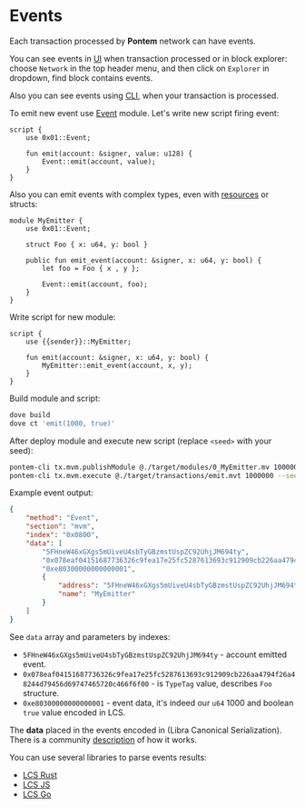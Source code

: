 # Events

Each transaction processed by **Pontem** network can have events.

You can see events in [UI](../getting_started/cli.md) when transaction processed or in block explorer: choose `Network` in the top header menu, and then click on `Explorer` in dropdown, find block contains events.

Also you can see events using [CLI](../getting_started/cli.md), when your transaction is processed.

To emit new event use [Event](../move_vm/stdlib.md#events) module. Let's write new script firing event:

```rustc
script {
    use 0x01::Event;

    fun emit(account: &signer, value: u128) {
        Event::emit(account, value);
    }
}
```

Also you can emit events with complex types, even with [resources](../lang/learn_resources.md) or structs:

```rustc
module MyEmitter {
    use 0x01::Event;

    struct Foo { x: u64, y: bool }

    public fun emit_event(account: &signer, x: u64, y: bool) {
        let foo = Foo { x , y };

        Event::emit(account, foo);
    }
}
```

Write script for new module:

```rustc
script {
    use {{sender}}::MyEmitter;

    fun emit(account: &signer, x: u64, y: bool) {
        MyEmitter::emit_event(account, x, y);
    }
}
```

Build module and script:

```sh
dove build
dove ct 'emit(1000, true)'
```

After deploy module and execute new script (replace `<seed>` with your seed):

```sh
pontem-cli tx.mvm.publishModule @./target/modules/0_MyEmitter.mv 100000 --seed <seed>
pontem-cli tx.mvm.execute @./target/transactions/emit.mvt 1000000 --seed <seed>      
```

Example event output:

```json
{
    "method": "Event",
    "section": "mvm",
    "index": "0x0800",
    "data": [
        "5FHneW46xGXgs5mUiveU4sbTyGBzmstUspZC92UhjJM694ty",
        "0x078eaf04151687736326c9fea17e25fc5287613693c912909cb226aa4794f26a48244d79456d69747465720c466f6f00",
        "0xe80300000000000001",
        {
            "address": "5FHneW46xGXgs5mUiveU4sbTyGBzmstUspZC92UhjJM694ty",
            "name": "MyEmitter"
        }
    ]
}
```

See `data` array and parameters by indexes:

* `5FHneW46xGXgs5mUiveU4sbTyGBzmstUspZC92UhjJM694ty` - account emitted event.
* `0x078eaf04151687736326c9fea17e25fc5287613693c912909cb226aa4794f26a48244d79456d69747465720c466f6f00` - is `TypeTag` value, describes `Foo` structure.
* `0xe80300000000000001` - event data, it's indeed our `u64` 1000 and boolean `true` value encoded in LCS.

The **data** placed in the events encoded in \(Libra Canonical Serialization\). There is a community [description](https://github.com/librastartup/libra-canonical-serialization/blob/master/DOCUMENTATION.md) of how it works. 

You can use several libraries to parse events results:

* [LCS Rust](https://docs.rs/libra-canonical-serialization/0.1.0/libra_canonical_serialization/index.html)
* [LCS JS](https://github.com/dfinance/lcs-js)
* [LCS Go](https://github.com/the729/lcs)

